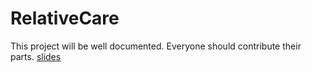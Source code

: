 RelativeCare
============

This project will be well documented. Everyone should contribute their parts.
[slides](https://docs.google.com/presentation/d/1UI9bUen22pBwlIPlwHGimwiphbfJuMX4Sea1ZacGn-I/edit?usp=sharing)
